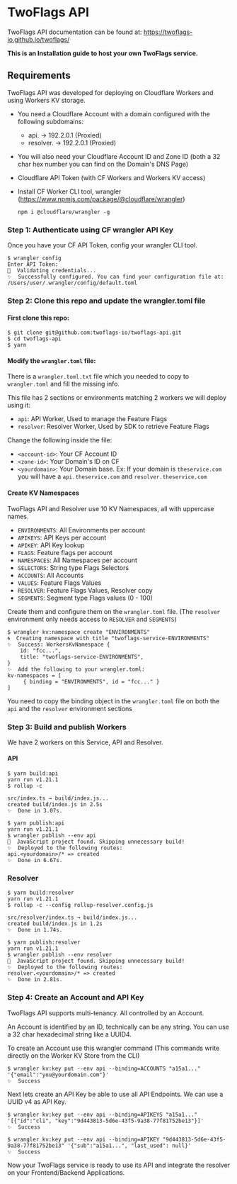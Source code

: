 # TwoFlags API 

TwoFlags API documentation can be found at: https://twoflags-io.github.io/twoflags/

**This is an Installation guide to host your own TwoFlags service.**

## Requirements

TwoFlags API was developed for deploying on Cloudflare Workers and using
Workers KV storage.

- You need a Cloudflare Account with a domain configured with the following 
subdomains:

    - api.<yourdomain> -> 192.2.0.1 (Proxied)    
    - resolver.<yourdomain> -> 192.2.0.1 (Proxied)

- You will also need your Cloudflare Account ID and Zone ID (both a 32 char hex number you can find 
on the Domain's DNS Page)

- Cloudflare API Token (with CF Workers and Workers KV access)

- Install CF Worker CLI tool, wrangler (https://www.npmjs.com/package/@cloudflare/wrangler)
    
    ```npm i @cloudflare/wrangler -g``` 


### Step 1: Authenticate using CF wrangler API Key

Once you have your CF API Token, config your wrangler CLI tool.

```
$ wrangler config
Enter API Token:
💁  Validating credentials...
✨  Successfully configured. You can find your configuration file at: /Users/user/.wrangler/config/default.toml 
```

### Step 2: Clone this repo and update the wrangler.toml file

#### First clone this repo:

```
$ git clone git@github.com:twoflags-io/twoflags-api.git
$ cd twoflags-api
$ yarn
```

#### Modify the `wrangler.toml` file:

There is a `wrangler.toml.txt` file which you needed to copy to `wrangler.toml` and 
fill the missing info. 
 
This file has 2 sections or environments matching 2 workers we will deploy using it:
- `api`:  API Worker, Used to manage the Feature Flags
- `resolver`: Resolver Worker, Used by SDK to retrieve Feature Flags

Change the following inside the file:
- `<account-id>`: Your CF Account ID
- `<zone-id>`: Your Domain's ID on CF
- `<yourdomain>`: Your Domain base. Ex: If your domain is `theservice.com` you 
will have a `api.theservice.com` and `resolver.theservice.com`

#### Create KV Namespaces

TwoFlags API and Resolver use 10 KV Namespaces, all with uppercase names.

- `ENVIRONMENTS`: All Environments per account
- `APIKEYS`: API Keys per account
- `APIKEY`: API Key lookup
- `FLAGS`: Feature flags per account
- `NAMESPACES`: All Namespaces per account
- `SELECTORS`: String type Flags Selectors
- `ACCOUNTS`: All Accounts
- `VALUES`: Feature Flags Values
- `RESOLVER`: Feature Flags Values, Resolver copy
- `SEGMENTS`: Segment type Flags values (0 - 100)
 
Create them and configure them on the `wrangler.toml` file.
(The `resolver` environment only needs access to `RESOLVER` and `SEGMENTS`)

```
$ wrangler kv:namespace create "ENVIRONMENTS"
🌀  Creating namespace with title "twoflags-service-ENVIRONMENTS"
✨  Success: WorkersKvNamespace {
    id: "fcc...",
    title: "twoflags-service-ENVIRONMENTS",
}
✨  Add the following to your wrangler.toml:
kv-namespaces = [ 
	 { binding = "ENVIRONMENTS", id = "fcc..." } 
]
``` 

You need to copy the binding object in the `wrangler.toml` file on both the 
`api` and the `resolver` environment sections

### Step 3: Build and publish Workers

We have 2 workers on this Service, API and Resolver. 

#### API

```
$ yarn build:api
yarn run v1.21.1
$ rollup -c

src/index.ts → build/index.js...
created build/index.js in 2.5s
✨  Done in 3.07s.

$ yarn publish:api
yarn run v1.21.1
$ wrangler publish --env api
💁  JavaScript project found. Skipping unnecessary build!
✨  Deployed to the following routes:
api.<yourdomain>/* => created
✨  Done in 6.67s.
```

### Resolver

```
$ yarn build:resolver
yarn run v1.21.1
$ rollup -c --config rollup-resolver.config.js

src/resolver/index.ts → build/index.js...
created build/index.js in 1.2s
✨  Done in 1.74s.

$ yarn publish:resolver
yarn run v1.21.1
$ wrangler publish --env resolver
💁  JavaScript project found. Skipping unnecessary build!
✨  Deployed to the following routes:
resolver.<yourdomain>/* => created
✨  Done in 2.81s.
```

### Step 4: Create an Account and API Key

TwoFlags API supports multi-tenancy. All controlled by an Account.
 
An Account is identified by an ID, technically can be any string. You can
use a 32 char hexadecimal string like a UUID4.  

To create an Account use this wrangler command (This commands write directly on the
Worker KV Store from the CLI)

```
$ wrangler kv:key put --env api --binding=ACCOUNTS "a15a1..." '{"email":"you@yourdomain.com"}'
✨  Success
``` 

Next lets create an API Key be able to use all API Endpoints. We can use a 
UUID v4 as API Key.


```
$ wrangler kv:key put --env api --binding=APIKEYS "a15a1..." '[{"id":"cli", "key":"9d443813-5d6e-43f5-9a38-77f81752be13"}]'
✨  Success

$ wrangler kv:key put --env api --binding=APIKEY "9d443813-5d6e-43f5-9a38-77f81752be13" '{"sub":"a15a1...", "last_used": null}'
✨  Success
```

Now your TwoFlags service is ready to use its API and integrate the resolver on your Frontend/Backend Applications.








